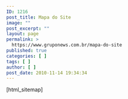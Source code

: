 ```yaml
---
ID: 1216
post_title: Mapa do Site
image: ""
post_excerpt: ""
layout: page
permalink: >
  https://www.gruponews.com.br/mapa-do-site
published: true
categories: [ ]
tags: [ ]
author: [ ]
post_date: 2010-11-14 19:34:34
---
```

[html_sitemap]

<!-- ddsitemapgen -->
